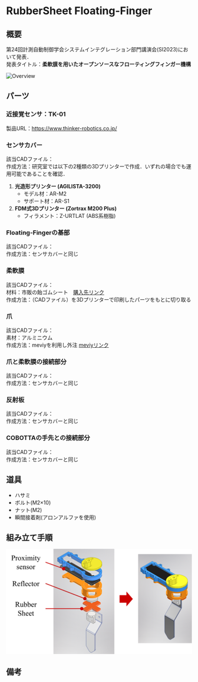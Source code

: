 # RubberSheet Floating-Finger 

## 概要
第24回計測自動制御学会システムインテグレーション部門講演会(SI2023)において発表．<br>
発表タイトル：**柔軟膜を用いたオープンソースなフローティングフィンガー機構**

![Overview](\images\SI2023_fig_overview.png)

## パーツ

### 近接覚センサ：TK-01
製品URL：https://www.thinker-robotics.co.jp/

### センサカバー
該当CADファイル：\
作成方法：研究室では以下の2種類の3Dプリンターで作成．いずれの場合でも運用可能であることを確認．
  1. **光造形プリンター (AGILISTA-3200)**
     - モデル材：AR-M2
     - サポート材：AR-S1
  1. **FDM式3Dプリンター (Zortrax M200 Plus)**
     - フィラメント：Z-URTLAT (ABS系樹脂)

### Floating-Fingerの基部
該当CADファイル：\
作成方法：センサカバーと同じ

### 柔軟膜
該当CADファイル：\
材料：市販の飴ゴムシート　[購入先リンク](https://www.monotaro.com/g/01013365/?t.q=%E9%A3%B4%E3%82%B4%E3%83%A0%E3%82%B7%E3%83%BC%E3%83%88)\
作成方法：（CADファイル）を3Dプリンターで印刷したパーツをもとに切り取る

### 爪
該当CADファイル：\
素材：アルミニウム\
作成方法：meviyを利用し外注 [meviyリンク](https://meviy.misumi-ec.com/ja-jp/)

### 爪と柔軟膜の接続部分
該当CADファイル：\
作成方法：センサカバーと同じ

### 反射板
該当CADファイル：\
作成方法：センサカバーと同じ

### COBOTTAの手先との接続部分
該当CADファイル：\
作成方法：センサカバーと同じ

## 道具
- ハサミ
- ボルト(M2×10)
- ナット(M2)
- 瞬間接着剤(アロンアルファを使用)

## 組み立て手順

![組み立て](\images\SI2023_fig_CAD_2.png)

## 備考

